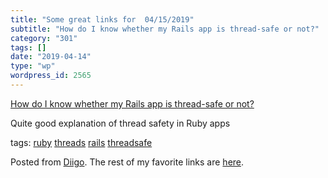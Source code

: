 ```yaml
---
title: "Some great links for  04/15/2019"
subtitle: "How do I know whether my Rails app is thread-safe or not?"
category: "301"
tags: []
date: "2019-04-14"
type: "wp"
wordpress_id: 2565
---
```

[How do I know whether my Rails app is thread-safe or not?](https://bearmetal.eu/theden/how-do-i-know-whether-my-rails-app-is-thread-safe-or-not) 

Quite good explanation of thread safety in Ruby apps

 tags: [ruby](https://www.diigo.com/user/pitosalas/ruby) [threads](https://www.diigo.com/user/pitosalas/threads) [rails](https://www.diigo.com/user/pitosalas/rails) [threadsafe](https://www.diigo.com/user/pitosalas/threadsafe)

Posted from [Diigo](https://www.diigo.com). The rest of my favorite links are [here](https://www.diigo.com/user/pitosalas).